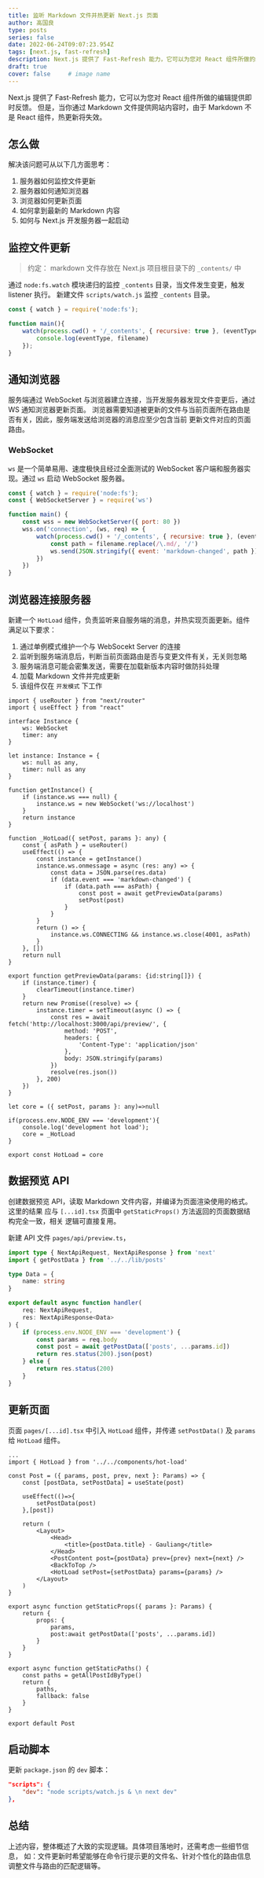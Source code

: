 ```yaml
---
title: 监听 Markdown 文件并热更新 Next.js 页面
author: 高国良
type: posts
series: false
date: 2022-06-24T09:07:23.954Z
tags: [next.js, fast-refresh]
description: Next.js 提供了 Fast-Refresh 能力，它可以为您对 React 组件所做的编辑提供即时反馈。但是，当你通过 Markdown 文件提供网站内容时，由于 Markdown 不是 React 组件，热更新将失效。
draft: true
cover: false     # image name
---
```


Next.js 提供了 Fast-Refresh 能力，它可以为您对 React 组件所做的编辑提供即时反馈。
但是，当你通过 Markdown 文件提供网站内容时，由于 Markdown 不是 React 组件，热更新将失效。

## 怎么做

解决该问题可从以下几方面思考：

1. 服务器如何监控文件更新
1. 服务器如何通知浏览器
1. 浏览器如何更新页面
1. 如何拿到最新的 Markdown 内容
1. 如何与 Next.js 开发服务器一起启动

## 监控文件更新

> 约定： markdown 文件存放在 Next.js 项目根目录下的 `_contents/` 中

通过 `node:fs.watch` 模块递归的监控 `_contents` 目录，当文件发生变更，触发 listener 执行。
新建文件 `scripts/watch.js` 监控 `_contents` 目录。

```js
const { watch } = require('node:fs');

function main(){
    watch(process.cwd() + '/_contents', { recursive: true }, (eventType, filename) => {
        console.log(eventType, filename)
    });
}
```

## 通知浏览器

服务端通过 WebSocket 与浏览器建立连接，当开发服务器发现文件变更后，通过 WS 通知浏览器更新页面。
浏览器需要知道被更新的文件与当前页面所在路由是否有关，因此，服务端发送给浏览器的消息应至少包含当前
更新文件对应的页面路由。

### WebSocket

`ws` 是一个简单易用、速度极快且经过全面测试的 WebSocket 客户端和服务器实现。通过 `ws` 启动 WebSocket 服务器。

```js
const { watch } = require('node:fs');
const { WebSocketServer } = require('ws')

function main() {
    const wss = new WebSocketServer({ port: 80 })
    wss.on('connection', (ws, req) => {
        watch(process.cwd() + '/_contents', { recursive: true }, (eventType, filename) => {
            const path = filename.replace(/\.md/, '/')
            ws.send(JSON.stringify({ event: 'markdown-changed', path }))
        })
    })
}
```

## 浏览器连接服务器

新建一个 `HotLoad` 组件，负责监听来自服务端的消息，并热实现页面更新。组件满足以下要求：

1. 通过单例模式维护一个与 WebSocekt Server 的连接
2. 监听到服务端消息后，判断当前页面路由是否与变更文件有关，无关则忽略
3. 服务端消息可能会密集发送，需要在加载新版本内容时做防抖处理
4. 加载 Markdown 文件并完成更新
5. 该组件仅在 `开发模式` 下工作

```tsx
import { useRouter } from "next/router"
import { useEffect } from "react"

interface Instance {
    ws: WebSocket
    timer: any
}

let instance: Instance = {
    ws: null as any,
    timer: null as any
}

function getInstance() {
    if (instance.ws === null) {
        instance.ws = new WebSocket('ws://localhost')
    }
    return instance
}

function _HotLoad({ setPost, params }: any) {
    const { asPath } = useRouter()
    useEffect(() => {
        const instance = getInstance()
        instance.ws.onmessage = async (res: any) => {
            const data = JSON.parse(res.data)
            if (data.event === 'markdown-changed') {
                if (data.path === asPath) {
                    const post = await getPreviewData(params)
                    setPost(post)
                }
            }
        }
        return () => {
            instance.ws.CONNECTING && instance.ws.close(4001, asPath)
        }
    }, [])
    return null
}

export function getPreviewData(params: {id:string[]}) {
    if (instance.timer) {
        clearTimeout(instance.timer)
    }
    return new Promise((resolve) => {
        instance.timer = setTimeout(async () => {
            const res = await fetch('http://localhost:3000/api/preview/', {
                method: 'POST',
                headers: {
                    'Content-Type': 'application/json'
                },
                body: JSON.stringify(params)
            })
            resolve(res.json())
        }, 200)
    })
}

let core = ({ setPost, params }: any)=>null

if(process.env.NODE_ENV === 'development'){
    console.log('development hot load');
    core = _HotLoad
}

export const HotLoad = core
```

## 数据预览 API

创建数据预览 API，读取 Markdown 文件内容，并编译为页面渲染使用的格式。这里的结果
应与 `[...id].tsx` 页面中 `getStaticProps()` 方法返回的页面数据结构完全一致，相关
逻辑可直接复用。

新建 API 文件 `pages/api/preview.ts`，

```ts
import type { NextApiRequest, NextApiResponse } from 'next'
import { getPostData } from '../../lib/posts'

type Data = {
    name: string
}

export default async function handler(
    req: NextApiRequest,
    res: NextApiResponse<Data>
) {
    if (process.env.NODE_ENV === 'development') {
        const params = req.body
        const post = await getPostData(['posts', ...params.id])
        return res.status(200).json(post)
    } else {
        return res.status(200)
    }
}
```

## 更新页面

页面 `pages/[...id].tsx` 中引入 `HotLoad` 组件，并传递 `setPostData()` 及 `params` 给 `HotLoad` 组件。

```tsx
...
import { HotLoad } from '../../components/hot-load'

const Post = ({ params, post, prev, next }: Params) => {
    const [postData, setPostData] = useState(post)
    
    useEffect(()=>{
        setPostData(post)
    },[post])

    return (
        <Layout>
            <Head>
                <title>{postData.title} - Gauliang</title>
            </Head>
            <PostContent post={postData} prev={prev} next={next} />
            <BackToTop />
            <HotLoad setPost={setPostData} params={params} />
        </Layout>
    )
}

export async function getStaticProps({ params }: Params) {
    return {
        props: {
            params,
            post:await getPostData(['posts', ...params.id])
        }
    }
}

export async function getStaticPaths() {
    const paths = getAllPostIdByType()
    return {
        paths,
        fallback: false
    }
}

export default Post
```

## 启动脚本

更新 `package.json` 的 `dev` 脚本：

```json
"scripts": {
    "dev": "node scripts/watch.js & \n next dev"
},
```

## 总结

上述内容，整体概述了大致的实现逻辑。具体项目落地时，还需考虑一些细节信息，
如：文件更新时希望能够在命令行提示更的文件名、针对个性化的路由信息调整文件与路由的匹配逻辑等。